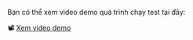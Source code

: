 Bạn có thể xem video demo quá trình chạy test tại đây:

📽️ [Xem video demo](./demo/demo_cypress.mp4)
